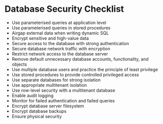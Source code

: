 # Database Security Checklist

- Use parameterised queries at application level
- Use parameterised queries in stored procedures
- Airgap external data when writing dynamic SQL
- Encrypt sensitive and high-value data
- Secure access to the database with strong authentication
- Secure database network traffic with encryption
- Restrict network access to the database server
- Remove default unnecessary database accounts, functionality, and objects
- Use multiple database users and practice the principle of least privilege
- Use stored procedures to provide controlled privileged access
- Use separate databases for strong isolation
- Use appropriate multitenant isolation
- Use row-level security with a multitenant database
- Enable audit logging
- Monitor for failed authentication and failed queries
- Encrypt database server filesystem
- Encrypt database backups
- Ensure physical security
